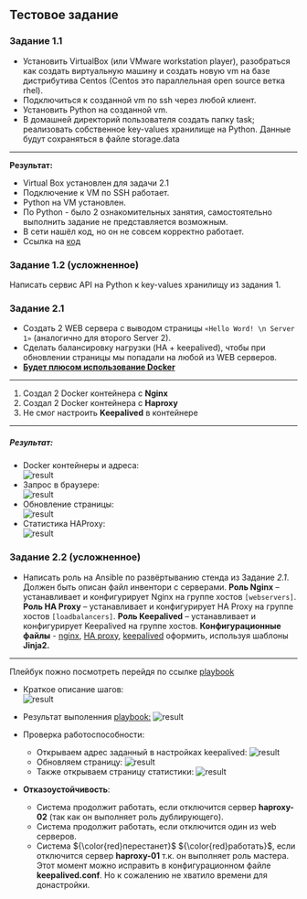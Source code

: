 ## Тестовое задание 

### Задание 1.1
*	Установить VirtualBox (или VMware workstation player), разобраться как  создать виртуальную машину и создать новую vm на базе дистрибутива  Centos  (Centos это параллельная open source ветка rhel).
* Подключиться к созданной vm по ssh через любой клиент.
* Установить Python на созданной vm.
* В домашней директорий пользователя создать папку task; реализовать собственное key-values хранилище на Python. Данные будут сохраняться в файле storage.data
___
**Результат:**
* Virtual Box установлен для задачи 2.1 
* Подключение к VM по SSH работает.
* Python на VM установлен.
* По Python - было 2 ознакомительных занятия, самостоятельно выполнить задание не представляется возможным. 
* В сети нашёл код, но он не совсем корректно работает.
* Ссылка на [код](https://github.com/Rain-m-a-n/test/DB.py)

### Задание 1.2 (усложненное)
Написать сервис API на Python к key-values хранилищу из задания 1.

### Задание 2.1

* Создать 2 WEB сервера с выводом страницы `«Hello Word! \n Server 1»` (аналогично для второго Server 2). 
* Сделать балансировку нагрузки (HA + keepalived), чтобы при обновлении страницы мы попадали на любой из WEB серверов.
* <u>**Будет плюсом использование Docker**</U>
___
1. Создал 2 Docker контейнера с **Nginx**
2. Создал 2 Docker контейнера с **Haproxy**
3. Не смог настроить **Keepalived** в контейнере
___
##### **Результат:**
* Docker контейнеры и адреса:  
  ![result](https://github.com/Rain-m-a-n/test/pics/dock1.jpg)   
* Запрос в браузере:  
  ![result](https://github.com/Rain-m-a-n/test/pics/dock2.jpg)  
* Обновление страницы:  
  ![result](https://github.com/Rain-m-a-n/test/pics/dock3.jpg)  
* Статистика HAProxy:  
  ![result](https://github.com/Rain-m-a-n/test/pics/dock4.jpg)  




### Задание 2.2 (усложненное)

* Написать роль на Ansible по развёртыванию стенда из Задание *2.1*. Должен быть описан файл инвентори с серверами. 
  **Роль Nginx** – устанавливает и конфигурирует Nginx на группе хостов `[webservers]`.
  **Роль HA Proxy** – устанавливает и конфигурирует HA Proxy на группе хостов `[loadbalancers]`.
  **Роль Keepalived** – устанавливает и конфигурирует Keepalived на группе хостов. 
  **Конфигурационные файлы** - <u>nginx</u>, <u>HA proxy</u>, <u>keepalived</u> оформить, используя шаблоны **Jinja2.**  
___

Плейбук пожно посмотреть перейдя по ссылке [playbook](https://github.com/Rain-m-a-n/test/nginx_haproxy.yml)
* Краткое описание шагов:   
![result](https://github.com/Rain-m-a-n/test/pics/play.jpg)  
* Результат выполенния <u>playbook:</u>
![result](https://github.com/Rain-m-a-n/test/pics/play_res.jpg)  
* Проверка работоспособности:
  * Открываем адрес заданный в настройках keepalived:
  ![result](https://github.com/Rain-m-a-n/test/pics/1.jpg)  
  * Обновляем страницу:
  ![result](https://github.com/Rain-m-a-n/test/pics/2.jpg)
  * Также открываем страницу статистики:
  ![result](https://github.com/Rain-m-a-n/test/pics/3.jpg)  

* **Отказоустойчивость**:
  * Система продолжит работать, если отключится сервер **haproxy-02** (так как он выполняет роль дублирующего).
  * Система продолжит работать, если отключится один из web серверов. 
  * Система ${\color{red}перестанет}$ ${\color{red}работать}$, если отключится сервер **haproxy-01** т.к. он выполняет роль мастера. Этот момент можно исправить в конфигурационном файле **keepalived.conf**. Но к сожалению не хватило времени для донастройки. 
  
  
  
  


